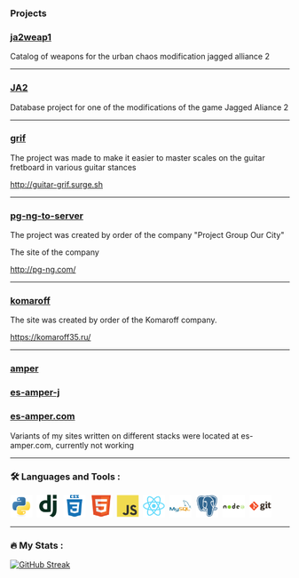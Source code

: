 ### Projects

### [ja2weap1](https://github.com/Vilard/ja2weap1)

Catalog of weapons for the urban chaos modification
jagged alliance 2

---

### [JA2](https://github.com/Vilard/ja2)

Database project for one of the modifications of the game Jagged Aliance 2

---

### [grif](https://github.com/Vilard/grif) 

The project was made to make it easier to master scales on the guitar fretboard in various guitar stances 

http://guitar-grif.surge.sh

---

### [pg-ng-to-server](https://github.com/Vilard/pg-ng-to-server-)

The project was created by order of the company "Project Group Our City"

The site of the company 

http://pg-ng.com/

---

### [komaroff](https://github.com/Vilard/komaroff)

The site was created by order of the Komaroff company.


https://komaroff35.ru/

---

### [amper](https://github.com/Vilard/amper)
### [es-amper-j](https://github.com/Vilard/es-amper-j)
### [es-amper.com](https://github.com/Vilard/es-amper.com)

Variants of my sites written on different stacks were located at es-amper.com, currently not working



---

### :hammer_and_wrench: Languages and Tools :
<div>
  <img src="https://github.com/devicons/devicon/blob/master/icons/python/python-original.svg"  title="Python" alt="Python" width="40" height="40"/>&nbsp;
  <img src="https://github.com/devicons/devicon/blob/master/icons/django/django-plain.svg"  title="django" alt="Django" width="40" height="40"/>&nbsp;
  <img src="https://github.com/devicons/devicon/blob/master/icons/css3/css3-plain-wordmark.svg"  title="CSS3" alt="CSS" width="40" height="40"/>&nbsp;
  <img src="https://github.com/devicons/devicon/blob/master/icons/html5/html5-original.svg" title="HTML5" alt="HTML" width="40" height="40"/>&nbsp;
  <img src="https://github.com/devicons/devicon/blob/master/icons/javascript/javascript-original.svg" title="JavaScript" alt="JavaScript" width="40" height="40"/>&nbsp;
  <img src="https://github.com/devicons/devicon/blob/master/icons/react/react-original.svg"  title="React" alt="React" width="40" height="40"/>&nbsp;
  <img src="https://github.com/devicons/devicon/blob/master/icons/mysql/mysql-original-wordmark.svg" title="MySQL"  alt="MySQL" width="40" height="40"/>&nbsp;
  <img src="https://github.com/devicons/devicon/blob/master/icons/postgresql/postgresql-plain.svg"  title="postgresql" alt="postgresql" width="40" height="40"/>&nbsp;
  <img src="https://github.com/devicons/devicon/blob/master/icons/nodejs/nodejs-original-wordmark.svg" title="NodeJS" alt="NodeJS" width="40" height="40"/>&nbsp;
  <img src="https://github.com/devicons/devicon/blob/master/icons/git/git-original-wordmark.svg" title="Git" alt="Git" width="40" height="40"/>
</div>

---



### :fire: My Stats :
[![GitHub Streak](http://github-readme-streak-stats.herokuapp.com?user=Vilard&theme=dark&background=000000)](https://git.io/streak-stats)




<!--
**Vilard/Vilard** is a ✨ _special_ ✨ repository because its `README.md` (this file) appears on your GitHub profile.

Here are some ideas to get you started:

- 🔭 I’m currently working on ...
- 🌱 I’m currently learning ...
- 👯 I’m looking to collaborate on ...
- 🤔 I’m looking for help with ...
- 💬 Ask me about ...
- 📫 How to reach me: ...
- 😄 Pronouns: ...
- ⚡ Fun fact: ...
-->
